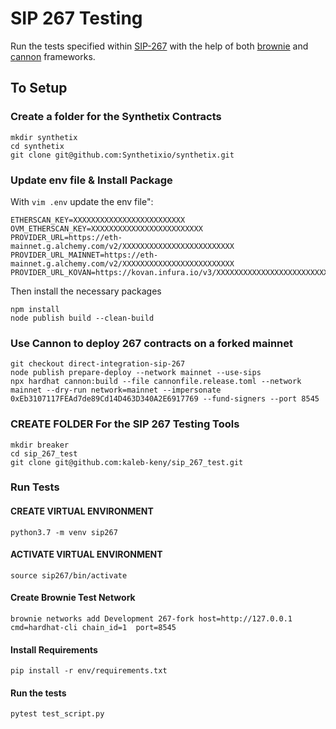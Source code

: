 # SIP 267 Testing
 Run the tests specified within [SIP-267](https://sips.synthetix.io/sips/sip-267/) with the help of both [brownie](https://eth-brownie.readthedocs.io/en/stable/) and [cannon](https://usecannon.com/) frameworks.

## To Setup

### Create a folder for the Synthetix Contracts
```
mkdir synthetix
cd synthetix
git clone git@github.com:Synthetixio/synthetix.git 
```

### Update env file & Install Package

With `vim .env` update the env file":

```
ETHERSCAN_KEY=XXXXXXXXXXXXXXXXXXXXXXXXX
OVM_ETHERSCAN_KEY=XXXXXXXXXXXXXXXXXXXXXXXXX
PROVIDER_URL=https://eth-mainnet.g.alchemy.com/v2/XXXXXXXXXXXXXXXXXXXXXXXXX
PROVIDER_URL_MAINNET=https://eth-mainnet.g.alchemy.com/v2/XXXXXXXXXXXXXXXXXXXXXXXXX
PROVIDER_URL_KOVAN=https://kovan.infura.io/v3/XXXXXXXXXXXXXXXXXXXXXXXXX
```

Then install the necessary packages

```
npm install
node publish build --clean-build
```
 
### Use Cannon to deploy 267 contracts on a forked mainnet
```
git checkout direct-integration-sip-267
node publish prepare-deploy --network mainnet --use-sips
npx hardhat cannon:build --file cannonfile.release.toml --network mainnet --dry-run network=mainnet --impersonate 0xEb3107117FEAd7de89Cd14D463D340A2E6917769 --fund-signers --port 8545
```

### CREATE FOLDER For the SIP 267 Testing Tools
```
mkdir breaker
cd sip_267_test
git clone git@github.com:kaleb-keny/sip_267_test.git
```

### Run Tests

#### CREATE VIRTUAL ENVIRONMENT
```python3.7 -m venv sip267 ```

#### ACTIVATE VIRTUAL ENVIRONMENT
```source sip267/bin/activate```

#### Create Brownie Test Network
```
brownie networks add Development 267-fork host=http://127.0.0.1 cmd=hardhat-cli chain_id=1  port=8545
```

#### Install Requirements
```pip install -r env/requirements.txt```

#### Run the tests
```pytest test_script.py```

